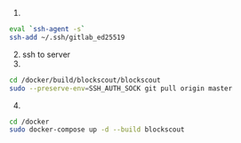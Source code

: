 
1.
```sh
eval `ssh-agent -s`
ssh-add ~/.ssh/gitlab_ed25519
```
2. ssh to server
3.
```sh
cd /docker/build/blockscout/blockscout
sudo --preserve-env=SSH_AUTH_SOCK git pull origin master
```
4. 
```sh
cd /docker
sudo docker-compose up -d --build blockscout
```